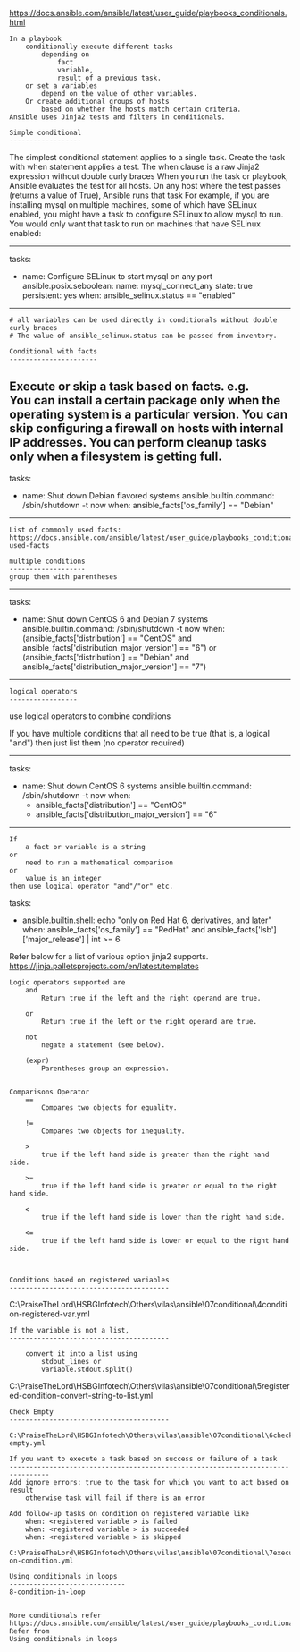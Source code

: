 https://docs.ansible.com/ansible/latest/user_guide/playbooks_conditionals.html

	In a playbook
		conditionally execute different tasks
			depending on 
				fact 
				variable, 
				result of a previous task. 
		or set a variables 
			depend on the value of other variables. 
		Or create additional groups of hosts 
			based on whether the hosts match certain criteria. 
	Ansible uses Jinja2 tests and filters in conditionals. 
	
	Simple conditional
	------------------
The simplest conditional statement applies to a single task. 
Create the task
	with when statement 
		applies a test. 
The when clause is a raw Jinja2 expression without double curly braces 
When you run the task or playbook, 
	Ansible evaluates the test for all hosts. 
	On any host where the test passes (returns a value of True), 
		Ansible runs that task
For example, 
	if you are installing mysql on multiple machines, 
		some of which have SELinux enabled, 
			you might have a task to configure SELinux to allow mysql to run. 
		You would only want that task to run on machines that have SELinux enabled:

---------------------------------------------------------------------------
tasks:
  - name: Configure SELinux to start mysql on any port
    ansible.posix.seboolean:
      name: mysql_connect_any
      state: true
      persistent: yes
    when: ansible_selinux.status == "enabled"
---------------------------------------------------------------------------
    # all variables can be used directly in conditionals without double curly braces
	# The value of ansible_selinux.status can be passed from inventory.
	
	Conditional with facts
	----------------------

Execute or skip a task based on facts. 
e.g.	
	You can install a certain package only when the operating system is a particular version.
	You can skip configuring a firewall on hosts with internal IP addresses.
	You can perform cleanup tasks only when a filesystem is getting full.	
---------------------------------------------------------------------------	
tasks:
  - name: Shut down Debian flavored systems
    ansible.builtin.command: /sbin/shutdown -t now
    when: ansible_facts['os_family'] == "Debian"
---------------------------------------------------------------------------	
	List of commonly used facts: https://docs.ansible.com/ansible/latest/user_guide/playbooks_conditionals.html#commonly-used-facts
	
	multiple conditions
	-------------------
	group them with parentheses

---------------------------------------------------------------------------	
tasks:
  - name: Shut down CentOS 6 and Debian 7 systems
    ansible.builtin.command: /sbin/shutdown -t now
    when: (ansible_facts['distribution'] == "CentOS" and ansible_facts['distribution_major_version'] == "6") or
          (ansible_facts['distribution'] == "Debian" and ansible_facts['distribution_major_version'] == "7")
---------------------------------------------------------------------------

	logical operators
	-----------------
use logical operators to combine conditions

If you have multiple conditions that all need to be true 
	(that is, a logical "and")
	then just list them (no operator required)

---------------------------------------------------------------------------	
tasks:
  - name: Shut down CentOS 6 systems
    ansible.builtin.command: /sbin/shutdown -t now
    when:
      - ansible_facts['distribution'] == "CentOS"
      - ansible_facts['distribution_major_version'] == "6"
---------------------------------------------------------------------------
	  
	If 
		a fact or variable is a string
	or	
		need to run a mathematical comparison 
	or
		value is an integer
	then use logical operator "and"/"or" etc.	
		
tasks:
  - ansible.builtin.shell: echo "only on Red Hat 6, derivatives, and later"
    when: ansible_facts['os_family'] == "RedHat" and ansible_facts['lsb']['major_release'] | int >= 6


		
		
Refer below for a list of various option jinja2 supports.
	https://jinja.palletsprojects.com/en/latest/templates

	Logic operators supported are 
		and
			Return true if the left and the right operand are true.

		or
			Return true if the left or the right operand are true.

		not
			negate a statement (see below).

		(expr)
			Parentheses group an expression.	
		
		
	Comparisons Operator
		==
			Compares two objects for equality.

		!=
			Compares two objects for inequality.

		>
			true if the left hand side is greater than the right hand side.

		>=
			true if the left hand side is greater or equal to the right hand side.

		<
			true if the left hand side is lower than the right hand side.

		<=
			true if the left hand side is lower or equal to the right hand side.	
		
		

	Conditions based on registered variables
	----------------------------------------
C:\PraiseTheLord\HSBGInfotech\Others\vilas\ansible\07conditional\4condition-registered-var.yml
	
	If the variable is not a list,
	----------------------------------------

		convert it into a list using 
			stdout_lines or
			variable.stdout.split()
		
C:\PraiseTheLord\HSBGInfotech\Others\vilas\ansible\07conditional\5registered-condition-convert-string-to-list.yml	
	
	Check Empty
	----------------------------------------

	C:\PraiseTheLord\HSBGInfotech\Others\vilas\ansible\07conditional\6check-empty.yml

	If you want to execute a task based on success or failure of a task
	--------------------------------------------------------------------------------
	Add ignore_errors: true to the task for which you want to act based on result
		otherwise task will fail if there is an error

	Add follow-up tasks on condition on registered variable like 
		when: <registered variable > is failed
		when: <registered variable > is succeeded
		when: <registered variable > is skipped

	C:\PraiseTheLord\HSBGInfotech\Others\vilas\ansible\07conditional\7execute-on-condition.yml
	
	Using conditionals in loops
	-----------------------------
	8-condition-in-loop
	
	
	More conditionals refer
	https://docs.ansible.com/ansible/latest/user_guide/playbooks_conditionals.html
	Refer from 
	Using conditionals in loops